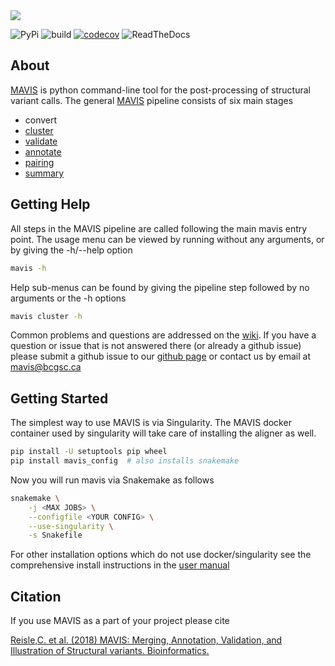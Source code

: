 <object type='image/svg+xml' data='docs/images/acronym.svg'>
    <object type='image/svg+xml' data='images/acronym.svg'>
    	<img src='docs/images/acronym.svg' onerror='this.src="images/acronym.svg"'>
    </object><br>
</object>

![PyPi](https://img.shields.io/pypi/v/mavis.svg) ![build](https://github.com/bcgsc/mavis/workflows/build/badge.svg?branch=master) [![codecov](https://codecov.io/gh/bcgsc/mavis/branch/master/graph/badge.svg)](https://codecov.io/gh/bcgsc/mavis) ![ReadTheDocs](https://readthedocs.org/projects/pip/badge/)

## About

[MAVIS](http://mavis.bcgsc.ca) is python command-line tool for the post-processing of structural variant calls.
The general [MAVIS](http://mavis.bcgsc.ca) pipeline consists of six main stages

- convert
- [cluster](https://mavis.readthedocs.io/en/latest/package/mavis/cluster)
- [validate](https://mavis.readthedocs.io/en/latest/package/mavis/validate)
- [annotate](https://mavis.readthedocs.io/en/latest/package/mavis/annotate)
- [pairing](https://mavis.readthedocs.io/en/latest/package/mavis/pairing)
- [summary](https://mavis.readthedocs.io/en/latest/package/mavis/summary)

## Getting Help

All steps in the MAVIS pipeline are called following the main mavis entry point. The usage menu can be viewed
by running without any arguments, or by giving the -h/--help option

``` bash
mavis -h
```

Help sub-menus can be found by giving the pipeline step followed by no arguments or the -h options

``` bash
mavis cluster -h
```

Common problems and questions are addressed on the [wiki](https://github.com/bcgsc/mavis/wiki/Help-and-Frequently-Asked-Questions).
If you have a question or issue that is not answered there (or already a github issue) please submit
a github issue to our [github page](https://github.com/bcgsc/mavis/issues) or contact us by email at [mavis@bcgsc.ca](mailto:mavis@bcgsc.ca)

## Getting Started

The simplest way to use MAVIS is via Singularity. The MAVIS docker container used
by singularity will take care of installing the aligner as well.

```bash
pip install -U setuptools pip wheel
pip install mavis_config  # also installs snakemake
```

Now you will run mavis via Snakemake as follows

```bash
snakemake \
    -j <MAX JOBS> \
    --configfile <YOUR CONFIG> \
    --use-singularity \
    -s Snakefile
```

For other installation options which do not use docker/singularity see the comprehensive install
instructions in the [user manual](https://mavis.readthedocs.io/en/latest/install)

## Citation

If you use MAVIS as a part of your project please cite

[Reisle,C. et al. (2018) MAVIS: Merging, Annotation, Validation, and Illustration of Structural variants. Bioinformatics.](https://doi.org/10.1093/bioinformatics/bty621)

